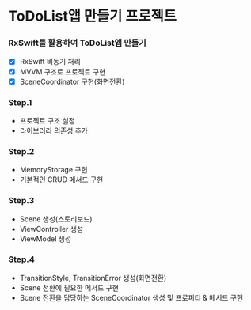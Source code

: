 # ToDoList앱 만들기 프로젝트

### RxSwift를 활용하여 ToDoList앱 만들기
- [x] RxSwift 비동기 처리
- [x] MVVM 구조로 프로젝트 구현
- [x] SceneCoordinator 구현(화면전환)

### Step.1
- 프로젝트 구조 설정
- 라이브러리 의존성 추가

### Step.2
- MemoryStorage 구현
- 기본적인 CRUD 메서드 구현

### Step.3
- Scene 생성(스토리보드)
- ViewController 생성
- ViewModel 생성

### Step.4
- TransitionStyle, TransitionError 생성(화면전환)
- Scene 전환에 필요한 메서드 구현
- Scene 전환을 담당하는 SceneCoordinator 생성 및 프로퍼티 & 메서드 구현
